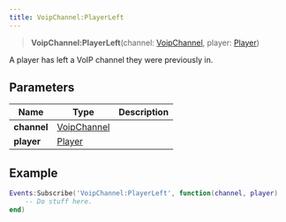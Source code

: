 ```yaml
---
title: VoipChannel:PlayerLeft
---
```


> **VoipChannel:PlayerLeft**(channel: [VoipChannel](/vext/ref/client/type/voipchannel), player: [Player](/vext/ref/client/type/player))

A player has left a VoIP channel they were previously in.

## Parameters

| Name | Type | Description |
| ---- | ---- | ----------- |
| **channel** | [VoipChannel](/vext/ref/client/type/voipchannel) |  |
| **player** | [Player](/vext/ref/client/type/player) |  |

## Example

```lua
Events:Subscribe('VoipChannel:PlayerLeft', function(channel, player)
    -- Do stuff here.
end)
```
